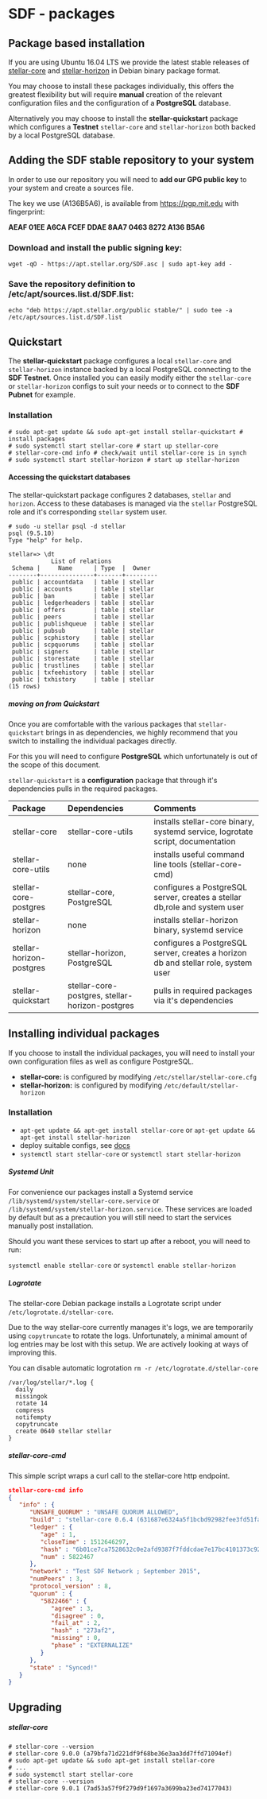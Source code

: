 # SDF - packages

## Package based installation

If you are using Ubuntu 16.04 LTS we provide the latest stable releases of [stellar-core](https://github.com/stellar/stellar-core) and [stellar-horizon](https://github.com/stellar/go/tree/master/services/horizon) in Debian binary package format.

You may choose to install these packages individually, this offers the greatest flexibility but will require **manual** creation of the relevant configuration files and the configuration of a **PostgreSQL** database.

Alternatively you may choose to install the **stellar-quickstart** package which configures a **Testnet** `stellar-core` and `stellar-horizon` both backed by a local PostgreSQL database.

## Adding the SDF stable repository to your system

In order to use our repository you will need to **add our GPG public key** to your system and create a sources file.

The key we use (A136B5A6), is available from https://pgp.mit.edu with fingerprint:

**AEAF 01EE A6CA FCEF DDAE  8AA7 0463 8272 A136 B5A6**

### Download and install the public signing key:

```
wget -qO - https://apt.stellar.org/SDF.asc | sudo apt-key add -
```

### Save the repository definition to /etc/apt/sources.list.d/SDF.list:

```
echo "deb https://apt.stellar.org/public stable/" | sudo tee -a /etc/apt/sources.list.d/SDF.list
```

## Quickstart

The **stellar-quickstart** package configures a local `stellar-core` and `stellar-horizon` instance backed by a local PostgreSQL connecting to the **SDF Testnet**. Once installed you can easily modify either the `stellar-core` or `stellar-horizon` configs to suit your needs or to connect to the **SDF Pubnet** for example.

### Installation

```
# sudo apt-get update && sudo apt-get install stellar-quickstart # install packages
# sudo systemctl start stellar-core # start up stellar-core
# stellar-core-cmd info # check/wait until stellar-core is in synch
# sudo systemctl start stellar-horizon # start up stellar-horizon
```

#### Accessing the quickstart databases

The stellar-quickstart package configures 2 databases, `stellar` and `horizon`. Access to these databases is managed via the `stellar` PostgreSQL role and it's corresponding `stellar` system user.

```
# sudo -u stellar psql -d stellar
psql (9.5.10)
Type "help" for help.

stellar=> \dt
            List of relations
 Schema |     Name      | Type  |  Owner
--------+---------------+-------+---------
 public | accountdata   | table | stellar
 public | accounts      | table | stellar
 public | ban           | table | stellar
 public | ledgerheaders | table | stellar
 public | offers        | table | stellar
 public | peers         | table | stellar
 public | publishqueue  | table | stellar
 public | pubsub        | table | stellar
 public | scphistory    | table | stellar
 public | scpquorums    | table | stellar
 public | signers       | table | stellar
 public | storestate    | table | stellar
 public | trustlines    | table | stellar
 public | txfeehistory  | table | stellar
 public | txhistory     | table | stellar
(15 rows)
```

##### moving on from Quickstart

Once you are comfortable with the various packages that `stellar-quickstart` brings in as dependencies, we highly recommend that you switch to installing the individual packages directly.

For this you will need to configure **PostgreSQL** which unfortunately is out of the scope of this document.

`stellar-quickstart` is a **configuration** package that through it's dependencies pulls in the required packages.

| Package                  | Dependencies                | Comments                                                                           |
|:-------------------------|:----------------------------|:-----------------------------------------------------------------------------------|
| stellar-core             | stellar-core-utils          | installs stellar-core binary, systemd service, logrotate script, documentation     |
| stellar-core-utils       | none                        | installs useful command line tools (stellar-core-cmd)                              |
| stellar-core-postgres    | stellar-core, PostgreSQL    | configures a PostgreSQL server, creates a stellar db,role and system user          |
| stellar-horizon          | none                        | installs stellar-horizon binary, systemd service                                   |
| stellar-horizon-postgres | stellar-horizon, PostgreSQL | configures a PostgreSQL server, creates a horizon db and stellar role, system user |
| stellar-quickstart       | stellar-core-postgres, stellar-horizon-postgres | pulls in required packages via it's dependencies               |

## Installing individual packages

If you choose to install the individual packages, you will need to install your own configuration files as well as configure PostgreSQL.

* **stellar-core:** is configured by modifying `/etc/stellar/stellar-core.cfg`
* **stellar-horizon:** is configured by modifying `/etc/default/stellar-horizon`

### Installation

* `apt-get update && apt-get install stellar-core` or `apt-get update && apt-get install stellar-horizon`
* deploy suitable configs, see [docs](https://www.stellar.org/developers/software/)
* `systemctl start stellar-core` or `systemctl start stellar-horizon`

##### Systemd Unit

For convenience our packages install a Systemd service `/lib/systemd/system/stellar-core.service` or `/lib/systemd/system/stellar-horizon.service`. These services are loaded by default but as a precaution you will still need to start the services manually post installation.

Should you want these services to start up after a reboot, you will need to run:

`systemctl enable stellar-core` or `systemctl enable stellar-horizon`

##### Logrotate

The stellar-core Debian package installs a Logrotate script under `/etc/logrotate.d/stellar-core`.

Due to the way stellar-core currently manages it's logs, we are temporarily using `copytruncate` to rotate the logs. Unfortunately, a minimal amount of log entries may be lost with this setup. We are actively looking at ways of improving this.

You can disable automatic logrotation `rm -r /etc/logrotate.d/stellar-core`

```
/var/log/stellar/*.log {
  daily
  missingok
  rotate 14
  compress
  notifempty
  copytruncate
  create 0640 stellar stellar
}
```

##### stellar-core-cmd

This simple script wraps a curl call to the stellar-core http endpoint.

```json
stellar-core-cmd info
{
   "info" : {
      "UNSAFE_QUORUM" : "UNSAFE QUORUM ALLOWED",
      "build" : "stellar-core 0.6.4 (631687e6324a5f1bcbd92982fee3fd51fa1b80a2)",
      "ledger" : {
         "age" : 1,
         "closeTime" : 1512646297,
         "hash" : "6b01ce7ca7528632c0e2afd9387f7fddcdae7e17bc4101373c92e35b91ea0c29",
         "num" : 5822467
      },
      "network" : "Test SDF Network ; September 2015",
      "numPeers" : 3,
      "protocol_version" : 8,
      "quorum" : {
         "5822466" : {
            "agree" : 3,
            "disagree" : 0,
            "fail_at" : 2,
            "hash" : "273af2",
            "missing" : 0,
            "phase" : "EXTERNALIZE"
         }
      },
      "state" : "Synced!"
   }
}
```

## Upgrading

##### stellar-core

```
# stellar-core --version
# stellar-core 9.0.0 (a79bfa71d221df9f68be36e3aa3dd7ffd71094ef)
# sudo apt-get update && sudo apt-get install stellar-core
# ...
# sudo systemctl start stellar-core
# stellar-core --version
# stellar-core 9.0.1 (7ad53a57f9f279d9f1697a3699ba23ed74177043)
```
